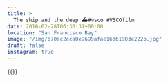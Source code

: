 ```yaml
---
title: >
  The ship and the deep ⛴#vsco #VSCOfilm
date: 2016-02-28T06:30:31+00:00
location: "San Francisco Bay"
image: "/img/b70ac2eca0e9699afae16d61903e222b.jpg"
draft: false
instagram: true
---
```


{{<photo src="/img/b70ac2eca0e9699afae16d61903e222b.jpg">}}
